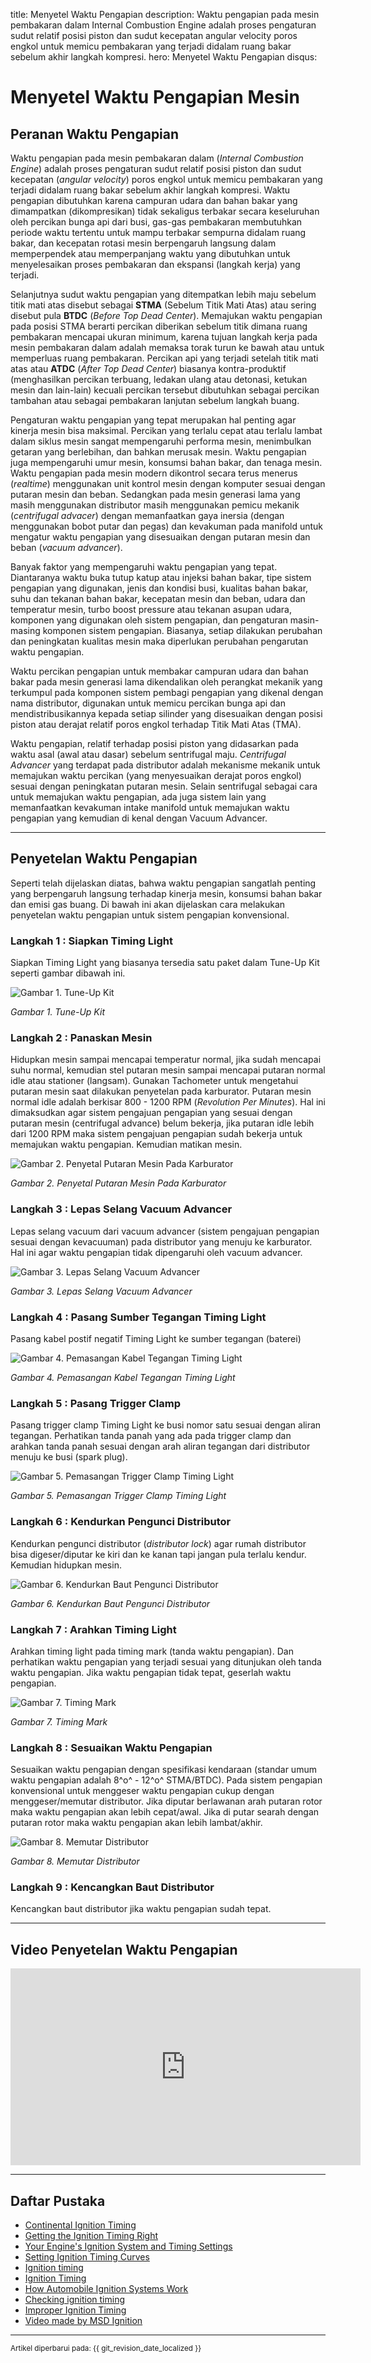 title: Menyetel Waktu Pengapian
description: Waktu pengapian pada mesin pembakaran dalam Internal Combustion Engine adalah proses pengaturan sudut relatif posisi piston dan sudut kecepatan angular velocity poros engkol untuk memicu pembakaran yang terjadi didalam ruang bakar sebelum akhir langkah kompresi.
hero: Menyetel Waktu Pengapian
disqus: 

# Menyetel Waktu Pengapian Mesin

## Peranan Waktu Pengapian

Waktu pengapian pada mesin pembakaran dalam (*Internal Combustion Engine*) adalah proses pengaturan sudut relatif posisi piston dan sudut kecepatan (*angular velocity*) poros engkol untuk memicu pembakaran yang terjadi didalam ruang bakar sebelum akhir langkah kompresi. Waktu pengapian dibutuhkan karena campuran udara dan bahan bakar yang dimampatkan (dikompresikan) tidak sekaligus terbakar secara keseluruhan oleh percikan bunga api dari busi, gas-gas pembakaran membutuhkan periode waktu tertentu untuk mampu terbakar sempurna didalam ruang bakar, dan kecepatan rotasi mesin berpengaruh langsung dalam memperpendek atau memperpanjang waktu yang dibutuhkan untuk menyelesaikan proses pembakaran dan ekspansi (langkah kerja) yang terjadi. 

Selanjutnya sudut waktu pengapian yang ditempatkan lebih maju sebelum titik mati atas disebut sebagai **STMA** (Sebelum Titik Mati Atas) atau sering disebut pula **BTDC** (*Before Top Dead Center*). Memajukan waktu pengapian pada posisi STMA berarti percikan diberikan sebelum titik dimana ruang pembakaran mencapai ukuran minimum, karena tujuan langkah kerja pada mesin pembakaran dalam adalah memaksa torak turun ke bawah atau untuk memperluas ruang pembakaran. Percikan api yang terjadi setelah titik mati atas atau **ATDC** (*After Top Dead Center*) biasanya kontra-produktif (menghasilkan percikan terbuang, ledakan ulang atau detonasi, ketukan mesin dan lain-lain) kecuali percikan tersebut dibutuhkan sebagai percikan tambahan atau sebagai pembakaran lanjutan sebelum langkah buang.

Pengaturan waktu pengapian yang tepat merupakan hal penting agar kinerja mesin bisa maksimal. Percikan yang terlalu cepat atau terlalu lambat dalam siklus mesin sangat mempengaruhi performa mesin, menimbulkan getaran yang berlebihan, dan bahkan merusak mesin. Waktu pengapian juga mempengaruhi umur mesin, konsumsi bahan bakar, dan tenaga mesin. Waktu pengapian pada mesin modern dikontrol secara terus menerus (*realtime*) menggunakan unit kontrol mesin dengan komputer sesuai dengan putaran mesin dan beban. Sedangkan pada mesin generasi lama yang masih menggunakan distributor masih menggunakan pemicu mekanik (*centrifugal advacer*) dengan memanfaatkan gaya inersia (dengan menggunakan bobot putar dan pegas) dan kevakuman pada manifold untuk mengatur waktu pengapian yang disesuaikan dengan putaran mesin dan beban (*vacuum advancer*).

Banyak faktor yang mempengaruhi waktu pengapian yang tepat. Diantaranya waktu buka tutup katup atau injeksi bahan bakar, tipe sistem pengapian yang digunakan, jenis dan kondisi busi, kualitas bahan bakar, suhu dan tekanan bahan bakar, kecepatan mesin dan beban, udara dan temperatur mesin, turbo boost pressure atau tekanan asupan udara, komponen yang digunakan oleh sistem pengapian, dan pengaturan masin-masing komponen sistem pengapian. Biasanya, setiap dilakukan perubahan dan peningkatan kualitas mesin maka diperlukan perubahan pengarutan waktu pengapian.

Waktu percikan pengapian untuk membakar campuran udara dan bahan bakar pada mesin generasi lama dikendalikan oleh perangkat mekanik yang terkumpul pada komponen sistem pembagi pengapian yang dikenal dengan nama distributor, digunakan untuk memicu percikan bunga api dan mendistribusikannya kepada setiap silinder yang disesuaikan dengan posisi piston atau derajat relatif poros engkol terhadap Titik Mati Atas (TMA).

Waktu pengapian, relatif terhadap posisi piston yang didasarkan pada waktu asal (awal atau dasar) sebelum sentrifugal maju. *Centrifugal Advancer* yang terdapat pada distributor adalah mekanisme mekanik untuk memajukan waktu percikan (yang menyesuaikan derajat poros engkol) sesuai dengan peningkatan putaran mesin. Selain sentrifugal sebagai cara untuk memajukan waktu pengapian, ada juga sistem lain yang memanfaatkan kevakuman intake manifold untuk memajukan waktu pengapian yang kemudian di kenal dengan Vacuum Advancer. 

***

## Penyetelan Waktu Pengapian

Seperti telah dijelaskan diatas, bahwa waktu pengapian sangatlah penting yang berpengaruh langsung terhadap kinerja mesin, konsumsi bahan bakar dan emisi gas buang. Di bawah ini akan dijelaskan cara melakukan penyetelan waktu pengapian untuk sistem pengapian konvensional.

### Langkah 1 : Siapkan Timing Light

Siapkan Timing Light yang biasanya tersedia satu paket dalam Tune-Up Kit seperti gambar dibawah ini.

![Gambar 1. Tune-Up Kit](./images/01_timing_light.jpg)

*Gambar 1. Tune-Up Kit*

### Langkah 2 : Panaskan Mesin

Hidupkan mesin sampai mencapai temperatur normal, jika sudah mencapai suhu normal, kemudian stel putaran mesin sampai mencapai putaran normal idle atau stationer (langsam). Gunakan Tachometer untuk mengetahui putaran mesin saat dilakukan penyetelan pada karburator. Putaran mesin normal idle adalah berkisar 800 - 1200 RPM (*Revolution Per Minutes*). Hal ini dimaksudkan agar sistem pengajuan pengapian yang sesuai dengan putaran mesin (centrifugal advance) belum bekerja, jika putaran idle lebih dari 1200 RPM maka sistem pengajuan pengapian sudah bekerja untuk memajukan waktu pengapian. Kemudian matikan mesin.

![Gambar 2. Penyetal Putaran Mesin Pada Karburator](./images/02_set_rpm_carburetor.jpg)

*Gambar 2. Penyetal Putaran Mesin Pada Karburator*

### Langkah 3 : Lepas Selang Vacuum Advancer 

Lepas selang vacuum dari vacuum advancer (sistem pengajuan pengapian sesuai dengan kevacuuman) pada distributor yang menuju ke karburator. Hal ini agar waktu pengapian tidak dipengaruhi oleh vacuum advancer.

![Gambar 3. Lepas Selang Vacuum Advancer](./images/03_lose_vacuum_pipe.jpg)

*Gambar 3. Lepas Selang Vacuum Advancer*

### Langkah 4 : Pasang Sumber Tegangan Timing Light

Pasang kabel postif negatif Timing Light ke sumber tegangan (baterei)

![Gambar 4. Pemasangan Kabel Tegangan Timing Light](./images/04_plus_min_timing_light.jpg)

*Gambar 4. Pemasangan Kabel Tegangan Timing Light*

### Langkah 5 : Pasang Trigger Clamp 

Pasang trigger clamp Timing Light ke busi nomor satu sesuai dengan aliran tegangan. Perhatikan tanda panah yang ada pada trigger clamp dan arahkan tanda panah sesuai dengan arah aliran tegangan dari distributor menuju ke busi (spark plug).

![Gambar 5. Pemasangan Trigger Clamp Timing Light](./images/05_clamp_trigger.jpg)

*Gambar 5. Pemasangan Trigger Clamp Timing Light*

### Langkah 6 : Kendurkan Pengunci Distributor

Kendurkan pengunci distributor (*distributor lock*) agar rumah distributor bisa digeser/diputar ke kiri dan ke kanan tapi jangan pula terlalu kendur. Kemudian hidupkan mesin.

![Gambar 6. Kendurkan Baut Pengunci Distributor](./images/06_losen_distributor.jpg)

*Gambar 6. Kendurkan Baut Pengunci Distributor*

### Langkah 7 : Arahkan Timing Light

Arahkan timing light pada timing mark (tanda waktu pengapian). Dan perhatikan waktu pengapian yang terjadi sesuai yang ditunjukan oleh tanda waktu pengapian. Jika waktu pengapian tidak tepat, geserlah waktu pengapian.

![Gambar 7. Timing Mark](./images/07_timing_mark.jpg)

*Gambar 7. Timing Mark*

### Langkah 8 : Sesuaikan Waktu Pengapian

Sesuaikan waktu pengapian dengan spesifikasi kendaraan (standar umum waktu pengapian adalah 8^o^ - 12^o^ STMA/BTDC). Pada sistem pengapian konvensional untuk menggeser waktu pengapian cukup dengan menggeser/memutar distributor. Jika diputar berlawanan arah putaran rotor maka waktu pengapian akan lebih cepat/awal. Jika di putar searah dengan putaran rotor maka waktu pengapian akan lebih lambat/akhir.

![Gambar 8. Memutar Distributor](./images/08_ignition_timing.jpg)

*Gambar 8. Memutar Distributor*

### Langkah 9 : Kencangkan Baut Distributor

Kencangkan baut distributor jika waktu pengapian sudah tepat.

***

## Video Penyetelan Waktu Pengapian

<iframe width="560" height="315" src="https://www.youtube.com/embed/UYGU7mTwsZc" frameborder="0" allow="accelerometer; autoplay; encrypted-media; gyroscope; picture-in-picture" allowfullscreen></iframe>

***

## Daftar Pustaka

* [Continental Ignition Timing][1]
* [Getting the Ignition Timing Right][2]
* [Your Engine's Ignition System and Timing Settings][3]
* [Setting Ignition Timing Curves][4]
* [Ignition timing][5]
* [Ignition Timing][6]
* [How Automobile Ignition Systems Work][7]
* [Checking ignition timing][8]
* [Improper Ignition Timing][9]
* [Video made by MSD Ignition][10]

[1]: http://www.weldmart.com/technical/Continentaltiming.html
[2]: http://autospeed.com/cms/title_Getting-the-Ignition-Timing-Right/A_109132/article.html
[3]: http://www.centuryperformance.com/ignition-and-timing-settings-spg-219.html
[4]: http://www.chevyhiperformance.com/howto/97438/index.html
[5]: http://en.wikipedia.org/wiki/Ignition_timing
[6]: http://www.bristoldyno.com/tech/ignitiontiming.htm
[7]: http://www.howstuffworks.com/ignition-system.htm
[8]: http://www.cdxetextbook.com/electrical/ignition/ignition/igntime.html
[9]: http://www.certifiedmastertech.com/wordpress/2010/08/18/improper-ignition-timing/
[10]: http://msdignition.com

***

<small>Artikel diperbarui pada: {{ git_revision_date_localized }}</small>